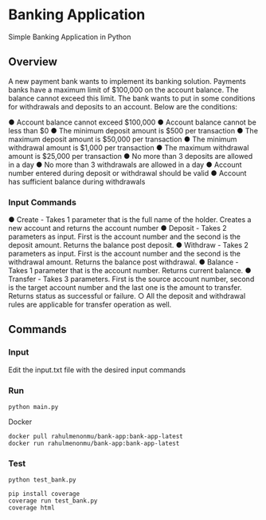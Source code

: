 # Banking Application
Simple Banking Application in Python

## Overview

A new payment bank wants to implement its banking solution. Payments banks have a maximum limit of $100,000 on the account balance. The balance cannot exceed this limit. The bank wants to put in some conditions for withdrawals and deposits to an account. Below are the conditions:

● Account balance cannot exceed $100,000
● Account balance cannot be less than $0
● The minimum deposit amount is $500 per transaction
● The maximum deposit amount is $50,000 per transaction
● The minimum withdrawal amount is $1,000 per transaction
● The maximum withdrawal amount is $25,000 per transaction
● No more than 3 deposits are allowed in a day
● No more than 3 withdrawals are allowed in a day
● Account number entered during deposit or withdrawal should be valid
● Account has sufficient balance during withdrawals


### Input Commands
● Create - Takes 1 parameter that is the full name of the holder. Creates a new account and returns the account number
● Deposit - Takes 2 parameters as input. First is the account number and the second is the deposit amount. Returns the balance post deposit.
● Withdraw - Takes 2 parameters as input. First is the account number and the second is the withdrawal amount. Returns the balance post withdrawal.
● Balance - Takes 1 parameter that is the account number. Returns current balance.
● Transfer - Takes 3 parameters. First is the source account number, second is the target account number and the last one is the amount to transfer. Returns status as successful or failure.
        ○ All the deposit and withdrawal rules are applicable for transfer operation as well.
        
        
 ## Commands
 
 ### Input 
 Edit the input.txt file with the desired input commands
 
 ### Run
 
 ```
 python main.py
 ```
 
 Docker
 
 ```
 docker pull rahulmenonmu/bank-app:bank-app-latest
 docker run rahulmenonmu/bank-app:bank-app-latest
 ```
 
 ### Test
 
 ```
 python test_bank.py
 ```
 
 ```
 pip install coverage
 coverage run test_bank.py
 coverage html
 ```
 
